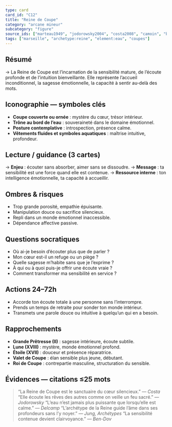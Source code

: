 ```yaml
---
type: card
card_id: "C12"
title: "Reine de Coupe"
category: "arcane mineur"
subcategory: "figure"
source_ids: ["marteau1949", "jodorowsky2004", "costa2008", "camoin", "bendov2011", "delcamp", "nadolny2018", "jung", "meditations_anonymes", "nichols"]
tags: ["marseille", "archetype:reine", "element:eau", "coupes"]
---
```


## Résumé
→ La Reine de Coupe est l’incarnation de la sensibilité mature, de l’écoute profonde et de l’intuition bienveillante. Elle représente l’accueil inconditionnel, la sagesse émotionnelle, la capacité à sentir au-delà des mots.

## Iconographie — symboles clés
- **Coupe couverte ou ornée** : mystère du cœur, trésor intérieur.
- **Trône au bord de l’eau** : souveraineté dans le domaine émotionnel.
- **Posture contemplative** : introspection, présence calme.
- **Vêtements fluides et symboles aquatiques** : maîtrise intuitive, profondeur.

## Lecture / guidance (3 cartes)
→ **Enjeu** : écouter sans absorber, aimer sans se dissoudre.
→ **Message** : ta sensibilité est une force quand elle est contenue.
→ **Ressource interne** : ton intelligence émotionnelle, ta capacité à accueillir.

## Ombres & risques
- Trop grande porosité, empathie épuisante.
- Manipulation douce ou sacrifice silencieux.
- Repli dans un monde émotionnel inaccessible.
- Dépendance affective passive.

## Questions socratiques
- Où ai-je besoin d’écouter plus que de parler ?
- Mon cœur est-il un refuge ou un piège ?
- Quelle sagesse m’habite sans que je l’exprime ?
- À qui ou à quoi puis-je offrir une écoute vraie ?
- Comment transformer ma sensibilité en service ?

## Actions 24–72h
- Accorde ton écoute totale à une personne sans l’interrompre.
- Prends un temps de retraite pour sonder ton monde intérieur.
- Transmets une parole douce ou intuitive à quelqu’un qui en a besoin.

## Rapprochements
- **Grande Prêtresse (II)** : sagesse intérieure, écoute subtile.
- **Lune (XVIII)** : mystère, monde émotionnel profond.
- **Étoile (XVII)** : douceur et présence réparatrice.
- **Valet de Coupe** : élan sensible plus jeune, débutant.
- **Roi de Coupe** : contrepartie masculine, structuration du sensible.

## Évidences — citations ≤25 mots
> “La Reine de Coupe est le sanctuaire du cœur silencieux.” — *Costa*
> “Elle écoute les rêves des autres comme on veille un feu sacré.” — *Jodorowsky*
> “L’eau n’est jamais plus puissante que lorsqu’elle est calme.” — *Delcamp*
> “L’archétype de la Reine guide l’âme dans ses profondeurs sans l’y noyer.” — *Jung, Archétypes*
> “La sensibilité contenue devient clairvoyance.” — *Ben-Dov*
